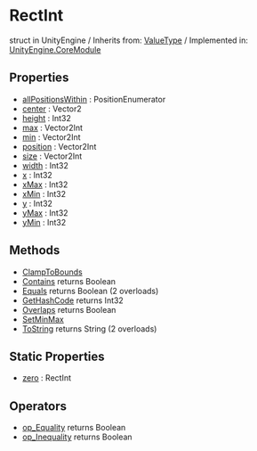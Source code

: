 # RectInt
struct in UnityEngine
 / Inherits from: <a href="https://docs.unity3d.com/6000.0/Documentation/ScriptReference/ValueType.html" target="_blank">ValueType</a> / Implemented in: <a href="https://docs.unity3d.com/6000.0/Documentation/ScriptReference/UnityEngine.CoreModule.html" target="_blank">UnityEngine.CoreModule</a>
## Properties
- <a href="https://docs.unity3d.com/6000.0/Documentation/ScriptReference/RectInt-allPositionsWithin.html" target="_blank">allPositionsWithin</a> : PositionEnumerator
- <a href="https://docs.unity3d.com/6000.0/Documentation/ScriptReference/RectInt-center.html" target="_blank">center</a> : Vector2
- <a href="https://docs.unity3d.com/6000.0/Documentation/ScriptReference/RectInt-height.html" target="_blank">height</a> : Int32
- <a href="https://docs.unity3d.com/6000.0/Documentation/ScriptReference/RectInt-max.html" target="_blank">max</a> : Vector2Int
- <a href="https://docs.unity3d.com/6000.0/Documentation/ScriptReference/RectInt-min.html" target="_blank">min</a> : Vector2Int
- <a href="https://docs.unity3d.com/6000.0/Documentation/ScriptReference/RectInt-position.html" target="_blank">position</a> : Vector2Int
- <a href="https://docs.unity3d.com/6000.0/Documentation/ScriptReference/RectInt-size.html" target="_blank">size</a> : Vector2Int
- <a href="https://docs.unity3d.com/6000.0/Documentation/ScriptReference/RectInt-width.html" target="_blank">width</a> : Int32
- <a href="https://docs.unity3d.com/6000.0/Documentation/ScriptReference/RectInt-x.html" target="_blank">x</a> : Int32
- <a href="https://docs.unity3d.com/6000.0/Documentation/ScriptReference/RectInt-xMax.html" target="_blank">xMax</a> : Int32
- <a href="https://docs.unity3d.com/6000.0/Documentation/ScriptReference/RectInt-xMin.html" target="_blank">xMin</a> : Int32
- <a href="https://docs.unity3d.com/6000.0/Documentation/ScriptReference/RectInt-y.html" target="_blank">y</a> : Int32
- <a href="https://docs.unity3d.com/6000.0/Documentation/ScriptReference/RectInt-yMax.html" target="_blank">yMax</a> : Int32
- <a href="https://docs.unity3d.com/6000.0/Documentation/ScriptReference/RectInt-yMin.html" target="_blank">yMin</a> : Int32
## Methods
- <a href="https://docs.unity3d.com/6000.0/Documentation/ScriptReference/RectInt.ClampToBounds.html" target="_blank">ClampToBounds</a>
- <a href="https://docs.unity3d.com/6000.0/Documentation/ScriptReference/RectInt.Contains.html" target="_blank">Contains</a> returns Boolean
- <a href="https://docs.unity3d.com/6000.0/Documentation/ScriptReference/RectInt.Equals.html" target="_blank">Equals</a> returns Boolean (2 overloads)
- <a href="https://docs.unity3d.com/6000.0/Documentation/ScriptReference/RectInt.GetHashCode.html" target="_blank">GetHashCode</a> returns Int32
- <a href="https://docs.unity3d.com/6000.0/Documentation/ScriptReference/RectInt.Overlaps.html" target="_blank">Overlaps</a> returns Boolean
- <a href="https://docs.unity3d.com/6000.0/Documentation/ScriptReference/RectInt.SetMinMax.html" target="_blank">SetMinMax</a>
- <a href="https://docs.unity3d.com/6000.0/Documentation/ScriptReference/RectInt.ToString.html" target="_blank">ToString</a> returns String (2 overloads)
## Static Properties
- <a href="https://docs.unity3d.com/6000.0/Documentation/ScriptReference/RectInt-zero.html" target="_blank">zero</a> : RectInt
## Operators
- <a href="https://docs.unity3d.com/6000.0/Documentation/ScriptReference/RectInt.op_Equality.html" target="_blank">op_Equality</a> returns Boolean
- <a href="https://docs.unity3d.com/6000.0/Documentation/ScriptReference/RectInt.op_Inequality.html" target="_blank">op_Inequality</a> returns Boolean
